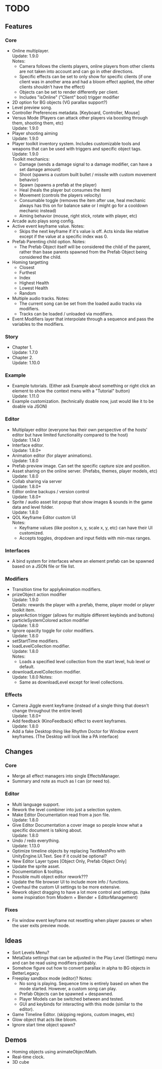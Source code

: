 ﻿# TODO
## Features
### Core
- Online multiplayer.  
  Update: 1.9.0  
  Notes:  
  - Camera follows the clients players, online players from other clients are not taken into account and can go in other directions.
  - Specific effects can be set to only show for specific clients (if one client was in another area and had a bloom effect applied, the other clients shouldn't have the effect)
  - Objects can be set to render differently per client.
  - Includes "isOnline" ("Client" bool) trigger modifier
- 2D option for BG objects (VG parallax support?)
- Level preview song.
- Controller Preferences metadata. [Keyboard, Controller, Mouse]
- Versus Mode (Players can attack other players via boosting through them, shooting them, etc)  
  Update: 1.9.0  
- Player shooting aiming  
  Update: 1.9.0  
- Player toolkit inventory system. Includes customizable tools and weapons that can be used with triggers and specific object tags.    
  Update: 1.9.0  
  Toolkit mechanics:  
  - Damage (sends a damage signal to a damage modifier, can have a set damage amount)
  - Shoot (spawns a custom built bullet / missile with custom movement behavior)
  - Spawn (spawns a prefab at the player)
  - Heal (heals the player but consumes the item)
  - Movement (controls the players velocity)
  - Consumable toggle (removes the item after use, heal mechanic always has this on for balance sake or I might go for a cooldown mechanic instead)
  - Aiming behavior (mouse, right stick, rotate with player, etc)
- Arcade auto plays song config.
- Active event keyframe value.
  Notes:  
  - Skips the next keyframe if it's value is off. Acts kinda like relative except if the value at a specific index was 0.
- Prefab Parenting child option.
  Notes:  
  - The Prefab Object itself will be considered the child of the parent, rather than base parents spawned from the Prefab Object being considered the child.
- Homing targetting
  - Closest
  - Furthest
  - Index
  - Highest Health
  - Lowest Health
  - Random
- Multiple audio tracks.
  Notes:  
  - The current song can be set from the loaded audio tracks via modifiers.
  - Tracks can be loaded / unloaded via modifiers.
- Event Modifiers layer that interpolate through a sequence and pass the variables to the modifiers.

### Story
- Chapter 1.  
  Update: 1.7.0  
- Chapter 2.  
  Update: 1.10.0  

### Example
- Example tutorials. (Either ask Example about something or right click an element to show the context menu with a "Tutorial" button)  
  Update: 1.11.0  
- Example customization. (technically doable now, just would like it to be doable via JSON)

### Editor
- Multiplayer editor (everyone has their own perspective of the hosts' editor but have limited functionality compared to the host)  
  Update: 1.14.0  
- Interface editor.  
  Update: 1.8.0+  
- Animation editor (for player animations).  
  Update: 1.8.0  
- Prefab preview image. Can set the specific capture size and position.
- Asset sharing on the online server. (Prefabs, themes, player models, etc)  
  Update: 1.8.0  
- Collab sharing via server  
  Update: 1.8.0+  
- Editor online backups / version control  
  Update: 1.8.0+  
- Sprite / audio asset list popup that show images & sounds in the game data and level folder.  
  Update: 1.8.0  
- QOL Keyframe Editor custom UI  
  Notes:  
  - Keyframe values (like positon x, y, scale x, y, etc) can have their UI customized.
  - Accepts toggles, dropdown and input fields with min-max ranges.

### Interfaces
- A bind system for interfaces where an element prefab can be spawned based on a JSON file or file list.

### Modifiers
- Transition time for applyAnimation modifiers.
- prizeObject action modifier  
  Update: 1.9.0  
  Details: rewards the player with a prefab, theme, player model or player toolkit item.
- playerAction trigger (allows for multiple different keybinds and buttons)
- particleSystemColored action modifier  
  Update: 1.8.0  
- Ignore opacity toggle for color modifiers.  
  Update: 1.8.0  
- setStartTime modifiers.
- loadLevelCollection modifier.  
  Update: 1.8.0  
  Notes:  
  - Loads a specified level collection from the start level, hub level or default.
- downloadLevelCollection modifier.  
  Update: 1.8.0
  Notes:  
  - Same as downloadLevel except for level collections.

### Effects
- Camera Jiggle event keyframe (instead of a single thing that doesn't change throughout the entire level)  
  Update: 1.8.0+  
- Add feedback (KinoFeedback) effect to event keyframes.  
  Update: 1.8.0  
- Add a fake Desktop thing like Rhythm Doctor for Window event keyframes. (The Desktop will look like a PA interface)


## Changes
### Core
- Merge all effect managers into single EffectsManager.
- Summary and note as much as I can (or need to).

### Editor
- Multi language support.
- Rework the level combiner into just a selection system.
- Make Editor Documentation read from a json file.  
  Update: 1.8.0  
- Give Editor Documentation a cover image so people know what a specific document is talking about.  
  Update: 1.8.0  
- Undo / redo everything.  
  Update: 1.13.0  
- Optimize timeline objects by replacing TextMeshPro with UnityEngine.UI.Text. See if it could be optional?
- New Editor Layer types [Object Only, Prefab Object Only]
- Update the sprite asset.
- Documentation & tooltips.
- Possible multi object editor rework???
- Update the file browser UI to include more info / functions.
- Overhaul the custom UI settings to be more extensive.
- Rework object dragging to have a lot more control and settings. (take some inspiration from Modern + Blender + EditorManagement)


### Fixes
- Fix window event keyframe not resetting when player pauses or when the user exits preview mode.


## Ideas
- Sort Levels Menu?
- MetaData settings that can be adjusted in the Play Level (Settings) menu and can be read using modifiers probably.
- Somehow figure out how to convert parallax in alpha to BG objects in BetterLegacy.
- Freeplay sandbox mode (editor)?
  Notes:  
  - No song is playing. Sequence time is entirely based on when the mode started. However, a custom song can play.
  - Prefab Objects can be spawned + despawned.
  - Player Models can be switched between and tested.
  - GUI and keybinds for interacting with this mode (similar to the editor).
- Game Timeline Editor. (skipping regions, custom images, etc)
- Glow object that acts like bloom.
- Ignore start time object spawn?


## Demos
- Homing objects using animateObjectMath.
- Real-time clock.
- 3D cube
